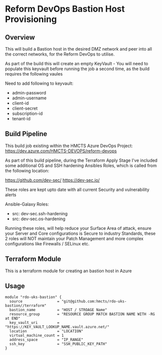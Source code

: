 # Reform DevOps Bastion Host Provisioning

## Overview

This will build a Bastion host in the desired DMZ network and peer into all the correct networks, for the Reform DevOps to utilise.

As part of the build this will create an empty KeyVault - You will need to populate this keyvault before running the job a second time, as the 
build requires the following vaules

Need to add following to keyvault:
- admin-password
- admin-username
- client-id
- client-secret
- subscription-id
- tenant-id

## Build Pipeline

This build job existing within the HMCTS Azure DevOps Project:
https://dev.azure.com/HMCTS-DEVOPS/reform-devops

As part of this build pipeline, during the Terraform Apply Stage I've included some additional OS and SSH hardening Ansibles Roles, which is
called from the following location:

https://github.com/dev-sec/
https://dev-sec.io/

These roles are kept upto date with all current Security and vulnerability alerts

Ansible-Galaxy Roles:
- src: dev-sec.ssh-hardening
- src: dev-sec.os-hardening

Running these roles, will help reduce your Surface Area of attack, ensure your Server and Core configurations is Secure to industry Standards, these 2 roles will NOT maintain your Patch Management and more complex configurations like Firewalls / SELinux etc.


## Terraform Module

This is a terraform module for creating an bastion host in Azure

## Usage
```
module "rdo-uks-bastion" {
  source                = "git@github.com:hmcts/rdo-uks-bastion//terraform"
  bastion_name          = "HOST / STROAGE Name"
  resource_group        = "RESOURCE GROUP MATCH BASTION NAME WITH -RG at END"
  key_vault_uri         = "https://KEY_VAULT_LOOKUP_NAME.vault.azure.net/"
  location              = "LOCATION"
  virtual_machine_count = 1
  address_space         = "IP_RANGE"
  ssh_key               = "SSH_PUBLIC_KEY_PATH"
}
```